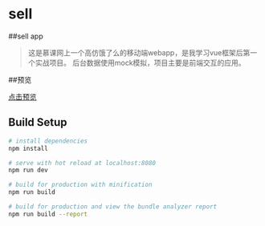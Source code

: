 # sell

##sell app
> 
> 这是慕课网上一个高仿饿了么的移动端webapp，是我学习vue框架后第一个实战项目。
> 后台数据使用mock模拟，项目主要是前端交互的应用。


##预览

[点击预览](https://www.sschenweb.com/sell/?id=1)

## Build Setup

``` bash
# install dependencies
npm install

# serve with hot reload at localhost:8080
npm run dev

# build for production with minification
npm run build

# build for production and view the bundle analyzer report
npm run build --report
```